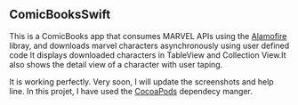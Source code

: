 ## ComicBooksSwift

This is a ComicBooks app that consumes MARVEL APIs using the [Alamofire](https://github.com/Alamofire/Alamofire) libray, and  downloads marvel characters asynchronously using user defined code
It displays downloaded characters in TableView and Collection View.It also shows the detail view of a character with user taping.

It is working perfectly. Very soon, I will update the screenshots and help line. In this projet, I have used the [CocoaPods](https://cocoapods.org/) dependecy manger.
